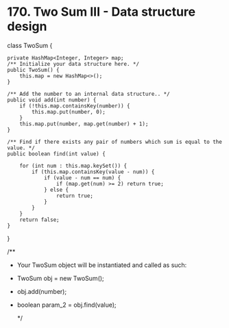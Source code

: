 # 170. Two Sum III - Data structure design

class TwoSum {

```text
private HashMap<Integer, Integer> map;
/** Initialize your data structure here. */
public TwoSum() {
    this.map = new HashMap<>();
}

/** Add the number to an internal data structure.. */
public void add(int number) {
    if (!this.map.containsKey(number)) {
        this.map.put(number, 0);
    }
    this.map.put(number, map.get(number) + 1);
}

/** Find if there exists any pair of numbers which sum is equal to the value. */
public boolean find(int value) {

    for (int num : this.map.keySet()) {
        if (this.map.containsKey(value - num)) {
            if (value - num == num) {
                if (map.get(num) >= 2) return true;
            } else {
                return true;
            }
        }
    }
    return false;
}
```

}

/\*\*

* Your TwoSum object will be instantiated and called as such:
* TwoSum obj = new TwoSum\(\);
* obj.add\(number\);
* boolean param\_2 = obj.find\(value\);

  \*/

